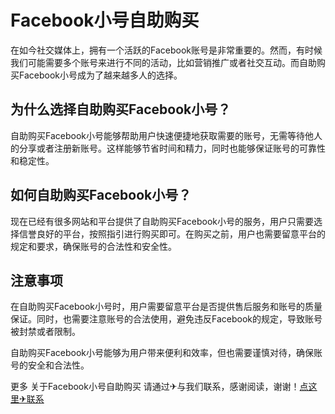 # Facebook小号自助购买

在如今社交媒体上，拥有一个活跃的Facebook账号是非常重要的。然而，有时候我们可能需要多个账号来进行不同的活动，比如营销推广或者社交互动。而自助购买Facebook小号成为了越来越多人的选择。

## 为什么选择自助购买Facebook小号？

自助购买Facebook小号能够帮助用户快速便捷地获取需要的账号，无需等待他人的分享或者注册新账号。这样能够节省时间和精力，同时也能够保证账号的可靠性和稳定性。

## 如何自助购买Facebook小号？

现在已经有很多网站和平台提供了自助购买Facebook小号的服务，用户只需要选择信誉良好的平台，按照指引进行购买即可。在购买之前，用户也需要留意平台的规定和要求，确保账号的合法性和安全性。

## 注意事项

在自助购买Facebook小号时，用户需要留意平台是否提供售后服务和账号的质量保证。同时，也需要注意账号的合法使用，避免违反Facebook的规定，导致账号被封禁或者限制。

自助购买Facebook小号能够为用户带来便利和效率，但也需要谨慎对待，确保账号的安全和合法性。

更多 关于Facebook小号自助购买 请通过✈与我们联系，感谢阅读，谢谢！[点这里✈联系](https://ss.k02.cc)